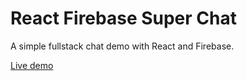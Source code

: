 # React Firebase Super Chat

A simple fullstack chat demo with React and Firebase.

[Live demo](https://rrg-superchat.web.app/)
